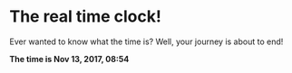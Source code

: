# The real time clock!

Ever wanted to know what the time is? Well, your journey is about to end!

**The time is Nov 13, 2017, 08:54**
